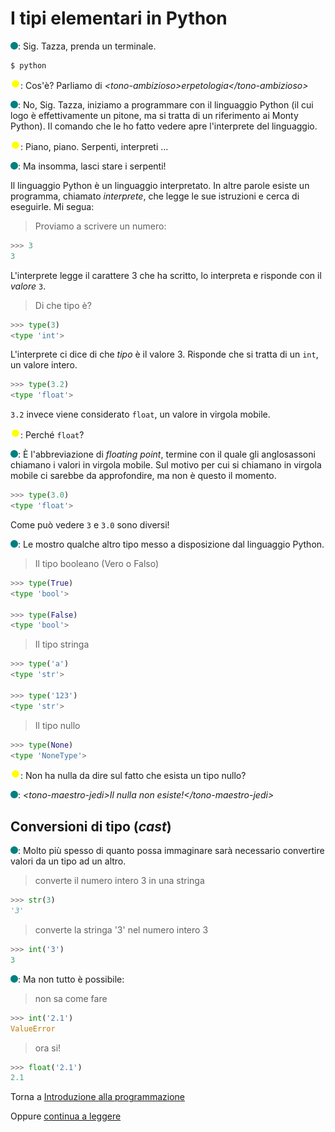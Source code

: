 # I tipi elementari in Python

![](../../images/people/tess.png): Sig. Tazza, prenda un terminale.

```
$ python
```

![](../../images/people/tazza.png): Cos'è? Parliamo di *&lt;tono-ambizioso&gt;erpetologia&lt;/tono-ambizioso&gt;*

![](../../images/people/tess.png): No, Sig. Tazza, iniziamo a programmare con il linguaggio Python
(il cui logo è effettivamente un pitone, ma si tratta di un riferimento ai Monty Python).
Il comando che le ho fatto vedere apre l'interprete del linguaggio.

![](../../images/people/tazza.png): Piano, piano. Serpenti, interpreti ...

![](../../images/people/tess.png): Ma insomma, lasci stare i serpenti!

Il linguaggio Python è un linguaggio interpretato. In altre parole esiste
un programma, chiamato *interprete*, che legge le sue istruzioni e cerca di
eseguirle. Mi segua:

>Proviamo a scrivere un numero:

```py
>>> 3
3
```

L'interprete legge il carattere 3 che ha scritto, lo interpreta e risponde
con il *valore* `3`.

> Di che tipo è?

```py
>>> type(3)
<type 'int'>
```

L'interprete ci dice di che *tipo* è il valore 3. Risponde che si tratta di un `int`,
un valore intero.

```py
>>> type(3.2)
<type 'float'>
```

`3.2` invece viene considerato `float`, un valore in virgola mobile.

![](../../images/people/tazza.png): Perché `float`?

![](../../images/people/tess.png): &Egrave; l'abbreviazione di *floating point*,
termine con il quale gli anglosassoni chiamano i valori in virgola mobile.
Sul motivo per cui si chiamano in virgola mobile ci sarebbe da approfondire,
ma non è questo il momento.

```py
>>> type(3.0)
<type 'float'>
```

Come può vedere `3` e `3.0` sono diversi!

![](../../images/people/tess.png): Le mostro qualche altro tipo messo a disposizione
dal linguaggio Python.

> Il tipo booleano (Vero o Falso)

```py
>>> type(True)
<type 'bool'>

>>> type(False)
<type 'bool'>
```

> Il tipo stringa

```py
>>> type('a')
<type 'str'>

>>> type('123')
<type 'str'>
```

> Il tipo nullo

```py
>>> type(None)
<type 'NoneType'>
```

![](../../images/people/tazza.png): Non ha nulla da dire sul fatto che esista
un tipo nullo?

![](../../images/people/tess.png): *&lt;tono-maestro-jedi&gt;Il nulla non esiste!&lt;/tono-maestro-jedi&gt;*

## Conversioni di tipo (*cast*)

![](../../images/people/tess.png): Molto più spesso di quanto possa immaginare
sarà necessario convertire valori da un tipo ad un altro.

> converte il numero intero 3 in una stringa

```py
>>> str(3)
'3'
```

> converte la stringa '3' nel numero intero 3

```py
>>> int('3')
3
```

![](../../images/people/tess.png): Ma non tutto è possibile:

> non sa come fare

```py
>>> int('2.1')
ValueError
```

> ora si!

```py
>>> float('2.1')
2.1
```

Torna a [Introduzione alla programmazione](../summary.md)

Oppure [continua a leggere](espressioni.md)
